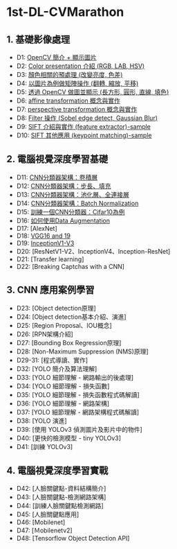 # 1st-DL-CVMarathon

## 1. 基礎影像處理
* D1: [OpenCV 簡介 + 顯示圖片](https://github.com/yiruchen1993/1st-DL-CVMarathon/blob/feature/daily_learning/Day001_read_image_HW.ipynb)
* D2: [Color presentation 介紹 (RGB, LAB, HSV)](https://github.com/yiruchen1993/1st-DL-CVMarathon/blob/feature/daily_learning/Day002_change_color_space_HW.ipynb)
* D3: [顏色相關的預處理 (改變亮度, 色差)](https://github.com/yiruchen1993/1st-DL-CVMarathon/blob/feature/daily_learning/Day003_color_spave_op_HW.ipynb)
* D4: [以圖片為例做矩陣操作 (翻轉, 縮放, 平移)](https://github.com/yiruchen1993/1st-DL-CVMarathon/blob/feature/daily_learning/Day004_geometric_transform_HW.ipynb)
* D5: [透過 OpenCV 做圖並顯示 (長方形, 圓形, 直線, 填色)](https://github.com/yiruchen1993/1st-DL-CVMarathon/blob/feature/daily_learning/Day005_draw_HW.ipynb)
* D6: [affine transformation 概念與實作](https://github.com/yiruchen1993/1st-DL-CVMarathon/blob/feature/daily_learning/Day006_affine_HW.ipynb)
* D7: [perspective transformation 概念與實作](https://github.com/yiruchen1993/1st-DL-CVMarathon/blob/feature/daily_learning/Day007_perspective_HW.txt)
* D8: [Filter 操作 (Sobel edge detect, Gaussian Blur)](https://github.com/yiruchen1993/1st-DL-CVMarathon/blob/feature/daily_learning/Day008_sobel_gaussian_blur_HW.ipynb)
* D9: [SIFT 介紹與實作 (feature extractor)-sample](https://github.com/yiruchen1993/1st-DL-CVMarathon/blob/feature/daily_learning/sample/Day009_Sample.ipynb)
* D10: [SIFT 其他應用 (keypoint matching)-sample](https://github.com/yiruchen1993/1st-DL-CVMarathon/blob/feature/daily_learning/sample/Day010_Sample.ipynb)

## 2. 電腦視覺深度學習基礎
* D11: [CNN分類器架構：卷積層](https://github.com/yiruchen1993/1st-DL-CVMarathon/blob/feature/daily_learning/Day011_CNN-%E8%A8%88%E7%AE%97%E5%8F%83%E6%95%B8%E9%87%8F_HW.ipynb)
* D12: [CNN分類器架構：步長、填充](https://github.com/yiruchen1993/1st-DL-CVMarathon/blob/feature/daily_learning/Day012_Strides%20and%20Padding_HW.ipynb)
* D13: [CNN分類器架構：池化層、全連接層](https://github.com/yiruchen1993/1st-DL-CVMarathon/blob/feature/daily_learning/Day013_%E6%B1%A0%E5%8C%96%E3%80%81%E5%85%A8%E9%80%A3%E6%8E%A5%E5%B1%A4_HW.ipynb)
* D14: [CNN分類器架構：Batch Normalization](https://github.com/yiruchen1993/1st-DL-CVMarathon/blob/feature/daily_learning/Day014_Batch%20Normalization_HW.ipynb)
* D15: [訓練一個CNN分類器：Cifar10為例](https://github.com/yiruchen1993/1st-DL-CVMarathon/blob/feature/daily_learning/Day015_Cifar_HW.ipynb)
* D16: [如何使用Data Augmentation](https://github.com/yiruchen1993/1st-DL-CVMarathon/blob/feature/daily_learning/Day016_Image%20Augmentation_HW.ipynb)
* D17: [AlexNet]
* D18: [VGG16 and 19](https://github.com/yiruchen1993/1st-DL-CVMarathon/blob/feature/daily_learning/Day018_Vgg16_HW.ipynb)
* D19: [InceptionV1-V3](https://github.com/yiruchen1993/1st-DL-CVMarathon/blob/feature/daily_learning/Day019_Inception_HW.ipynb)
* D20: [ResNetV1-V2、InceptionV4、Inception-ResNet]
* D21: [Transfer learning]
* D22: [Breaking Captchas with a CNN]

## 3. CNN 應用案例學習
* D23: [Object detection原理]
* D24: [Object detection基本介紹、演進]
* D25: [Region Proposal、IOU概念]
* D26: [RPN架構介紹]
* D27: [Bounding Box Regression原理]
* D28: [Non-Maximum Suppression (NMS)原理]
* D29-31: [程式導讀、實作]
* D32: [YOLO 簡介及算法理解]
* D33: [YOLO 細節理解 - 網路輸出的後處理]
* D34: [YOLO 細節理解 - 損失函數]
* D35: [YOLO 細節理解 - 損失函數程式碼解讀]
* D36: [YOLO 細節理解 - 網路架構]
* D37: [YOLO 細節理解 - 網路架構程式碼解讀]
* D38: [YOLO 演進]
* D39: [使用 YOLOv3 偵測圖片及影片中的物件]
* D40: [更快的檢測模型 - tiny YOLOv3]
* D41: [訓練 YOLOv3]

## 4. 電腦視覺深度學習實戰
* D42: [人臉關鍵點-資料結構簡介]
* D43: [人臉關鍵點-檢測網路架構]
* D44: [訓練人臉關鍵點檢測網路]
* D45: [人臉關鍵點應用]
* D46: [Mobilenet]
* D47: [Ｍobilenetv2]
* D48: [Tensorflow Object Detection API]
